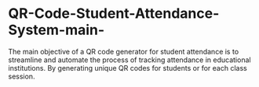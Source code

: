 # QR-Code-Student-Attendance-System-main-
The main objective of a QR code generator for student attendance is to streamline and automate the process of tracking attendance in educational institutions. By generating unique QR codes for students or for each class session. 
